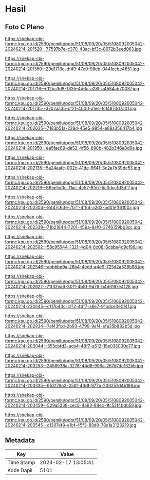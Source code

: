 # Hasil

## Foto C Plano

https://sirekap-obj-formc.kpu.go.id/2590/pemilu/pdpr/51/08/09/20/05/5108092005042-20240214-201520--77597b7e-c370-43ac-bf3c-8972b3eed063.jpg

https://sirekap-obj-formc.kpu.go.id/2590/pemilu/pdpr/51/08/09/20/05/5108092005042-20240214-201559--29d1713c-df49-47e0-98db-044fccbe4651.jpg

https://sirekap-obj-formc.kpu.go.id/2590/pemilu/pdpr/51/08/09/20/05/5108092005042-20240214-201716--c12ba3d8-1335-4d6a-a28f-a4584ab70087.jpg

https://sirekap-obj-formc.kpu.go.id/2590/pemilu/pdpr/51/08/09/20/05/5108092005042-20240214-201735--3702aa35-cf21-4000-a1ec-fcf4970d7a01.jpg

https://sirekap-obj-formc.kpu.go.id/2590/pemilu/pdpr/51/08/09/20/05/5108092005042-20240214-202035--7183b51a-229d-45e5-9954-e89a356417b4.jpg

https://sirekap-obj-formc.kpu.go.id/2590/pemilu/pdpr/51/08/09/20/05/5108092005042-20240214-201950--ea5fae69-de52-4f56-890b-482b346a0d0a.jpg

https://sirekap-obj-formc.kpu.go.id/2590/pemilu/pdpr/51/08/09/20/05/5108092005042-20240214-202135--5a24aafc-002c-41de-9641-3c2a7b39dc53.jpg

https://sirekap-obj-formc.kpu.go.id/2590/pemilu/pdpr/51/08/09/20/05/5108092005042-20240214-202219--865e5d0c-f1ac-4c57-8fe7-5c3dcc1d3df7.jpg

https://sirekap-obj-formc.kpu.go.id/2590/pemilu/pdpr/51/08/09/20/05/5108092005042-20240214-202304--8447c63e-7071-4f84-a2d2-5d01eff6100a.jpg

https://sirekap-obj-formc.kpu.go.id/2590/pemilu/pdpr/51/08/09/20/05/5108092005042-20240214-202339--71b21844-7201-459a-9af0-3746159bb3cc.jpg

https://sirekap-obj-formc.kpu.go.id/2590/pemilu/pdpr/51/08/09/20/05/5108092005042-20240214-202502--58c95544-1321-4d04-8c08-6cbbe4c9cf96.jpg

https://sirekap-obj-formc.kpu.go.id/2590/pemilu/pdpr/51/08/09/20/05/5108092005042-20240214-202546--abbbbe9a-26b4-4cdd-a4e9-725d2a539b98.jpg

https://sirekap-obj-formc.kpu.go.id/2590/pemilu/pdpr/51/08/09/20/05/5108092005042-20240214-202627--71f32ea6-30f1-4b8f-9d76-b4d6167e4128.jpg

https://sirekap-obj-formc.kpu.go.id/2590/pemilu/pdpr/51/08/09/20/05/5108092005042-20240214-230645--c117b43c-cf12-4df7-a6e7-91bdce0e0f4f.jpg

https://sirekap-obj-formc.kpu.go.id/2590/pemilu/pdpr/51/08/09/20/05/5108092005042-20240214-202934--7af43fcd-2b93-4799-9ef4-efa35b882b5d.jpg

https://sirekap-obj-formc.kpu.go.id/2590/pemilu/pdpr/51/08/09/20/05/5108092005042-20240214-203044--555cbfd3-acb4-48f7-a512-15e035030c77.jpg

https://sirekap-obj-formc.kpu.go.id/2590/pemilu/pdpr/51/08/09/20/05/5108092005042-20240214-203253--2456938a-3278-44d8-998a-267d7dc162bb.jpg

https://sirekap-obj-formc.kpu.go.id/2590/pemilu/pdpr/51/08/09/20/05/5108092005042-20240214-203335--953179a3-050f-43df-977b-236257d4b198.jpg

https://sirekap-obj-formc.kpu.go.id/2590/pemilu/pdpr/51/08/09/20/05/5108092005042-20240214-203459--529a5238-cec0-4a93-88ec-1fc52f4bdb58.jpg

https://sirekap-obj-formc.kpu.go.id/2590/pemilu/pdpr/51/08/09/20/05/5108092005042-20240214-203545--c1307ef8-e1bf-45f3-88d0-76a1a3123219.jpg


## Metadata

| Key        | Value               |
| ---------- | ------------------- |
| Time Stamp | 2024-02-17 13:05:41 |
| Kode Dapil | 5101                |




